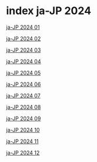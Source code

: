# index ja-JP 2024

<a href="./01">ja-JP 2024 01</a>

<a href="./02">ja-JP 2024 02</a>

<a href="./03">ja-JP 2024 03</a>

<a href="./04">ja-JP 2024 04</a>

<a href="./05">ja-JP 2024 05</a>

<a href="./06">ja-JP 2024 06</a>

<a href="./07">ja-JP 2024 07</a>

<a href="./08">ja-JP 2024 08</a>

<a href="./09">ja-JP 2024 09</a>

<a href="./10">ja-JP 2024 10</a>

<a href="./11">ja-JP 2024 11</a>

<a href="./12">ja-JP 2024 12</a>
